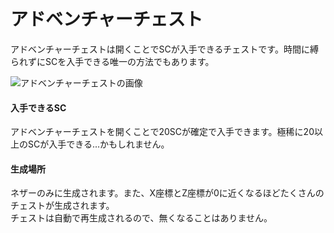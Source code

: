# アドベンチャーチェスト
アドベンチャーチェストは開くことでSCが入手できるチェストです。時間に縛られずにSCを入手できる唯一の方法でもあります。

![アドベンチャーチェストの画像](https://user-images.githubusercontent.com/80201746/157842891-4af5a584-aca6-48a0-9dab-6a4c1a59c881.png)

#### 入手できるSC  

アドベンチャーチェストを開くことで20SCが確定で入手できます。極稀に20以上のSCが入手できる...かもしれません。

#### 生成場所  

ネザーのみに生成されます。また、X座標とZ座標が0に近くなるほどたくさんのチェストが生成されます。  
チェストは自動で再生成されるので、無くなることはありません。
